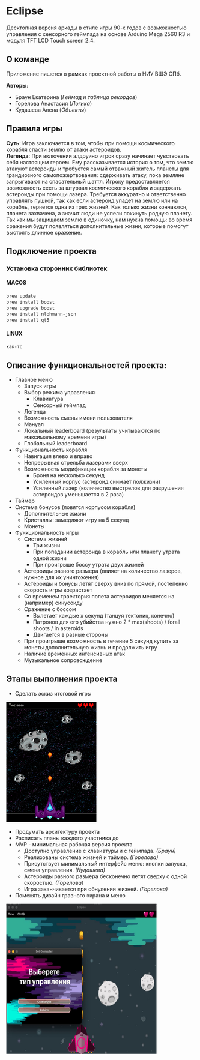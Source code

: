 # Eclipse
Десктопная версия аркады в стиле игры 90-х годов с возможностью управления с сенсорного геймпада на основе Arduino Mega 2560 R3 и модуля TFT LCD Touch screen 2.4.


## О команде
Приложение пишется в рамках проектной работы в НИУ ВШЭ СПб.  

**Авторы**: 
* Браун Екатерина (_Геймад и таблица рекордов_)
* Горелова Анастасия (_Логика_)
* Кудашева Алена (_Объекты_)


## Правила игры 
**Суть**: Игра заключается в том, чтобы при помощи космического корабля спасти землю от атаки астероидов.  
**Легенда**: При включении алдруино игрок сразу начинает чувствовать себя настоящим героем. Ему рассказывается история о том, что землю атакуют астероиды и требуется самый отважный житель планеты для грандиозного самопожертвования: сдерживать атаку,  пока земляне запрыгивают на спасательный шаттл. Игроку предоставляется возможность сесть за штурвал космического корабля и задержать астероиды при помощи лазера. Требуется аккуратно и ответственно управлять пушкой, так как если астероид упадет на землю или на корабль, теряется одна из трех жизней. Как только жизни кончаются, планета захвачена, а значит люди не успели покинуть родную планету. Так как мы защищаем землю в одиночку, нам нужна помощь: во время сражения будут появляться дополнительные жизни, которые помогут выстоять длинное сражение. 


 <!-- (## Ход игры
- Игорк подключает ардуино к питанию. 
- Высвечивется менюшка с кнопкой "СТАРТ"
- Высвечивается предыстория, которую можно пропустить. 
- Далее показывается планеты и появляется корабль. 
- В левом верхнем углу таймер, в правом верхнем три жизни. 
- 3.. 2.. 1.. start
- Корабль двигается справа налево в самом низу экрана и бесконечно стреляет вверх лазером.
- Начинают лететь астероиды разного размера. (Чем больше астероид, тем больше выстрелов нужно для его уничтожения)
- Жизни теряются, когда астероид падает на планету (то есть мы его не убиваем) и когда он попадает в сам корабль.
- Иногда в космосе появляются сердечки, добавляющие жизни если их поймать лазером/поймать кораблем
- Когда у корабля кончаются жизни, время останавливается, а корабль перестает стрелять.
- На экзан выводится время в игре.
- Игра начинается заново. -->


<!-- ### Ход идеальной игры (идеи на будущее)
- **Добавить возможность управления и работы на ПК (то етсь реализовать компьютерную версию в дополнение к ардуино)**
- Игорк подключает алдруино к питанию. 
- **Высвечивется менюшка с кнопкой "СТАРТ", мировым рейтингом и обучалкой (мануал по работе с игрой)**
- Высвечивается предыстория, которую можно пропустить. 
- **Высвечивается меню, где вводится имя корабля, который будет спасать планеты в эту итерацию игры**
- Далее показывается планеты и появляется корабль. 
- В левом верхнем углу таймер, в правом верхнем три жизни. 
- 3.. 2.. 1.. start
- Корабль двигается справа налево в самом низу экрана и бесконечно стреляет вверх лазером.
- Начинают лететь астероиды разного размера. (Чем больше астероид, тем больше выстрелов нужно для его уничтожения)
- Жизни теряются, когда астероид падает на планету (то есть мы его не убиваем) и когда он попадает в сам корабль.
- Иногда в космосе появляются сердечки, добавляющие жизни если их поймать лазером/поймать кораблем
- **Иногда появляются монетки (ловить как сердечки)**
- **С какой-то периодичностью появляются промежуточные боссы,после убийства которых высвечивается меню, где за монетки можно купить модификации корабля**
- Когда у корабля кончаются жизни, время останавливается, а корабль перестает стрелять.
- На экзан выводится время в игры.
- **Время добавляется в мировой рейтинг под именем того корабля, на котором была эта игра**
- Игра начинается заново.) -->

## Подключение проекта
### Установка сторонних библиотек
#### MACOS
```
brew update
brew install boost
brew upgrade boost
brew install nlohmann-json
brew install qt5
```
#### LINUX
```
как-то
```

## Описание функциональностей проекта:

* Главное меню
  + Запуск игры
  + Выбор режима управления 
    - Клавиатура
    - Сенсорный геймпад
  + Легенда 
  + Возможность смены имени пользователя
  + Мануал
  + Локальный leaderboard (результаты учитываются по максимальному времени игры)
  + Глобальный leaderboard 
* Функциональность корабля 
  + Навигация влево и вправо
  + Непрерывная стрельба лазерами вверх 
  + Возможность модификации корабля за монеты 
    - Броня на несколько секунд
    - Усиленный корпус (астероид снимает полжизни)
    - Усиленный лазер (количество выстрелов для разрушения астероидов уменьшается в 2 раза)
* Таймер 
* Система бонусов (ловятся корпусом корабля)
  - Дополнительные жизни 
  - Кристаллы: замедляют игру на 5 секунд
  - Монеты 
* Функциональность игры
  + Система жизней 
    - Три жизни 
    - При попадании астероида в корабль или планету утрата одной жизни 
    - При проигрыше боссу утрата двух жизней
  + Астероиды разного размера (влияет на количество лазеров, нужное для их уничтожения)
  + Астероиды и бонусы летят сверху вниз по прямой, постепенно скорость игры возрастает
  + Со временем траектория полета астероидов меняется на (например) синусоиду
  + Сражение с боссом  
    - Вылетает каждые x секунд (танцуя тектоник, конечно)
    - Патронов для его убийства нужно 2 * max(shoots) / forall shoots / in asteroids
    - Двигается в разные стороны 
  + При проигрыше возможность в течение 5 секунд купить за монеты дополнительную жизнь и продолжить игру
  + Наличие временных интенсивных атак
  + Музыкальное сопровождение 


## Этапы выполнения проекта
* Сделать эскиз итоговой игры

![Картинка главного экрана](images/Eclipse_look.png)

* Продумать архитектуру проекта
* Расписать планы каждого участника до 
* MVP - минимальная рабочая версия проекта
  + Доступно управление с клавиатуры и с геймпада. _(Браун)_
  + Реализованы система жизней и таймер. _(Горелова)_
  + Присутствует минимальный интерфейс меню: кнопки запуска, смена управления. _(Кудашева)_
  + Астероиды разного размера бесконечно летят сверху с одной скоростью. _(Горелова)_
  + Игра заканчивается при обнулении жизней. _(Горелова)_
* Поменять дизайн гравного экрана и меню

 <img src=" images/game_preview.jpeg" width="400" height="400" />
 


